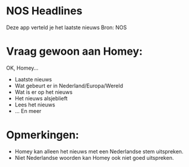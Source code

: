 # NOS Headlines
        
Deze app verteld je het laatste nieuws
Bron: NOS

# Vraag gewoon aan Homey:
OK, Homey...

* Laatste nieuws
* Wat gebeurt er in Nederland/Europa/Wereld
* Wat is er op het nieuws
* Het nieuws alsjeblieft
* Lees het nieuws
* ... En meer

# Opmerkingen:
* Homey kan alleen het nieuws met een Nederlandse stem uitspreken.
* Niet Nederlandse woorden kan Homey ook niet goed uitspreken.